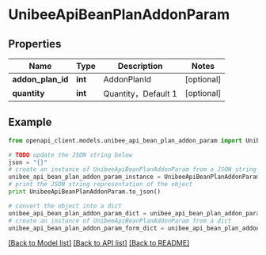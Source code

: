 # UnibeeApiBeanPlanAddonParam


## Properties

Name | Type | Description | Notes
------------ | ------------- | ------------- | -------------
**addon_plan_id** | **int** | AddonPlanId | [optional] 
**quantity** | **int** | Quantity，Default 1 | [optional] 

## Example

```python
from openapi_client.models.unibee_api_bean_plan_addon_param import UnibeeApiBeanPlanAddonParam

# TODO update the JSON string below
json = "{}"
# create an instance of UnibeeApiBeanPlanAddonParam from a JSON string
unibee_api_bean_plan_addon_param_instance = UnibeeApiBeanPlanAddonParam.from_json(json)
# print the JSON string representation of the object
print UnibeeApiBeanPlanAddonParam.to_json()

# convert the object into a dict
unibee_api_bean_plan_addon_param_dict = unibee_api_bean_plan_addon_param_instance.to_dict()
# create an instance of UnibeeApiBeanPlanAddonParam from a dict
unibee_api_bean_plan_addon_param_form_dict = unibee_api_bean_plan_addon_param.from_dict(unibee_api_bean_plan_addon_param_dict)
```
[[Back to Model list]](../README.md#documentation-for-models) [[Back to API list]](../README.md#documentation-for-api-endpoints) [[Back to README]](../README.md)


